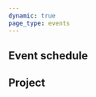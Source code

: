 ```yaml
---
dynamic: true
page_type: events
---
```


<script setup>
import { useData } from 'vitepress'
const { params, frontmatter: f } = useData()
</script>

<EventAnnouncement v-bind="f" />

<youtube-embed v-if="f.youtube_video" :video="f.youtube_video"></youtube-embed>

<h2 v-if="f?.schedule?.length>0">Event schedule</h2>

<EventSchedule :schedule="f?.schedule" />

<!-- @content -->

<youtube-embed v-if="f.live_stream" :video="f.live_stream"></youtube-embed>

<EventMedia class="mt-4" :media="f.media" />

## Project

<ProjectCard class="m-4 max-w-55ch" v-bind="f?.project" />

<!-- <pre class="text-xs">{{ frontmatter }}</pre> -->
